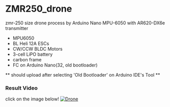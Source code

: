 # ZMR250_drone
zmr-250 size drone
process by Arduino Nano
MPU-6050 with AR620-DX6e transmitter

- MPU6050
- BL Heli 12A ESCs
- CW/CCW BLDC Motors
- 3-cell LiPO battery
- carbon frame
- FC on Arduino Nano(32, old bootloader)

** should upload after selecting 'Old Bootloader' on Arduino IDE's Tool **
### Result Video
click on the image below!
[![Drone](https://img.youtube.com/vi/QdEd7_wRPp0/0.jpg)](https://www.youtube.com/watch?v=QdEd7_wRPp0 "Drone")
